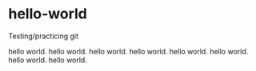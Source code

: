 # hello-world
Testing/practicing git 

hello world. 
hello world. 
hello world. 
hello world. 
hello world. 
hello world. 
hello world. 
hello world. 
